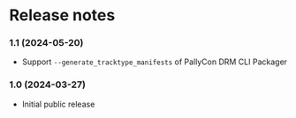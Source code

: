 # Release notes

### 1.1 (2024-05-20)
- Support `--generate_tracktype_manifests` of PallyCon DRM CLI Packager

### 1.0 (2024-03-27)
- Initial public release
